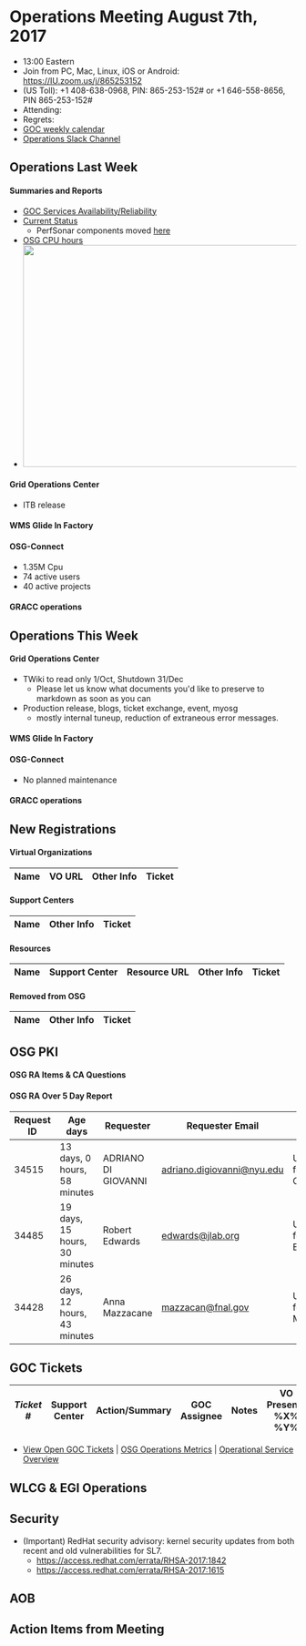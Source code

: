 # Operations Meeting August 7th, 2017
   * 13:00 Eastern 
   * Join from PC, Mac, Linux, iOS or Android: https://IU.zoom.us/j/865253152
   * (US Toll): +1 408-638-0968, PIN: 865-253-152# or +1 646-558-8656, PIN 865-253-152#
   * Attending:
   * Regrets: 
   * [GOC weekly calendar](http://www.google.com/calendar/embed?src=c1htpcfoe6btrtc7n3uddg8mvs%40group.calendar.google.com&ctz=America/New_York)
   * [Operations Slack Channel](https://opensciencegrid.slack.com/messages/C5GAYBGA0/)

   
## Operations Last Week
#### Summaries and Reports
   * [GOC Services Availability/Reliability](http://tinyurl.com/pre26vw)
   * [Current Status](http://monitor.grid.iu.edu/availability/production.html)
      * PerfSonar components moved [here](http://monitor.grid.iu.edu/availability/perfsonar.html)
   * [OSG CPU hours](http://tinyurl.com/mf96b88)
   * <img src="http://steige.grid.iu.edu/steige/07Aug2017.osg-flock.png" width='630' height='390'  /><br>

#### Grid Operations Center
   * ITB release
   
#### WMS Glide In Factory

#### OSG-Connect
   * 1.35M Cpu
   * 74 active users
   * 40 active projects

#### GRACC operations

## Operations This Week
  
#### Grid Operations Center
   * TWiki to read only 1/Oct, Shutdown 31/Dec
      * Please let us know what documents you'd like to preserve to markdown as soon as you can
   * Production release, blogs, ticket exchange, event, myosg
      * mostly internal tuneup, reduction of extraneous error messages.
      
#### WMS Glide In Factory

#### OSG-Connect
   * No planned maintenance
   
#### GRACC operations

## New Registrations

#### Virtual Organizations
| Name | VO URL | Other Info | Ticket |
| ---- | ------ | ---------- | ------ |

#### Support Centers
| Name | Other Info | Ticket |
| ---- | ---------- | ------ |

#### Resources
| Name | Support Center | Resource URL | Other Info | Ticket |
| ---- | -------------- | ------------ | ---------- | ------ |

#### Removed from OSG
| Name | Other Info | Ticket |
| ---- | ---------- | ------ |

## OSG PKI

#### OSG RA Items & CA Questions

#### OSG RA Over 5 Day Report
|Request ID	|Age days	|Requester	|Requester Email		|Request |
| --------- | ------- | --------- | ----------------- | ------ |
| 34515 | 13 days, 0 hours, 58 minutes | ADRIANO DI GIOVANNI |adriano.digiovanni@nyu.edu |User Certificate Request for ADRIANO DI GIOVANNI(VO:XENON) |
| 34485 | 19 days, 15 hours, 30 minutes | Robert Edwards | edwards@jlab.org | User Certificate Request for Robert Edwards(VO:Gluex) |
| 34428 | 26 days, 12 hours, 43 minutes | Anna Mazzacane | mazzacan@fnal.gov | User Certificate Request for Anna Mazzacane(VO:Fermilab) |

## GOC Tickets

| *Ticket #* | Support Center | Action/Summary | GOC Assignee | Notes | VO Present? %X% %Y%|
| ---------- | -------------- | -------------- | ------------ | ----- | ------------------ |

   * [View Open GOC Tickets](https://ticket.grid.iu.edu/goc/list/open) | [OSG Operations Metrics](https://twiki.grid.iu.edu/bin/view/Operations/TicketReports) | [Operational Service Overview](http://myosg.grid.iu.edu/miscstatus?count_sg_1&count_active=on&count_enabled=on&datasource=status)


## WLCG & EGI Operations

## Security
   * (Important) RedHat security advisory: kernel security updates from both recent and old vulnerabilities for SL7.
      * https://access.redhat.com/errata/RHSA-2017:1842
      * https://access.redhat.com/errata/RHSA-2017:1615

## AOB
   
## Action Items from Meeting
